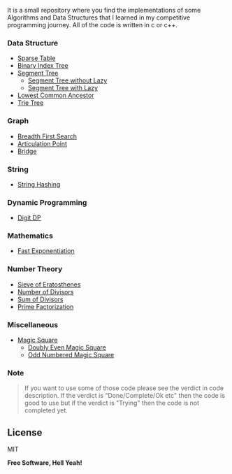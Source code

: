 It is a small repository where you find the implementations of some Algorithms and Data Structures that I learned in my competitive programming journey. All of the code is written in c or c++.

### Data Structure
* [Sparse Table](https://github.com/Saikat-S/algorithms/blob/master/sparse_table/sparse_table.cpp)
* [Binary Index Tree](https://github.com/Saikat-S/algorithms/blob/master/bit/binary_index_tree.cpp)
* [Segment Tree](https://github.com/Saikat-S/algorithms/tree/master/segment_tee)
    - [Segment Tree without Lazy](https://github.com/Saikat-S/algorithms/blob/master/segment_tee/segment_tree_with_out_lazy.cpp)
    - [Segment Tree with Lazy](https://github.com/Saikat-S/algorithms/blob/master/segment_tee/segment_tree_with_lazy.cpp)
* [Lowest Common Ancestor](https://github.com/Saikat-S/algorithms/blob/master/lca/lowest%20_common_ancestor.cpp)
* [Trie Tree](https://github.com/Saikat-S/algorithms/blob/master/trie/Trie.cpp)

### Graph
* [Breadth First Search](https://github.com/Saikat-S/algorithms/blob/master/bfs/breadth_first_search.cpp)
* [Articulation Point](https://github.com/Saikat-S/algorithms/blob/master/articulation_point/finding_articulation_points_in_a_graph.cpp)
* [Bridge](https://github.com/Saikat-S/algorithms/blob/master/bridge/finding_bridges_in_a_graph.cpp)

### String
* [String Hashing](https://github.com/Saikat-S/algorithms/blob/master/hashing/String_Hashing.cpp)

### Dynamic Programming
* [Digit DP](https://github.com/Saikat-S/algorithms/blob/master/digit_dp/digit_dp.cpp)

### Mathematics
* [Fast Exponentiation](https://github.com/Saikat-S/algorithms/blob/master/fast_exponentiation/Fast_Exponentiation.cpp)
### Number Theory
* [Sieve of Eratosthenes](https://github.com/Saikat-S/algorithms/blob/master/number_theory/sieve/sieve_of_eratosthenes.cpp)
* [Number of Divisors](https://github.com/Saikat-S/algorithms/tree/master/number_theory/nod)
* [Sum of Divisors](https://github.com/Saikat-S/algorithms/blob/master/number_theory/sod/sum_of_divisors.cpp)
* [Prime Factorization](https://github.com/Saikat-S/algorithms/blob/master/number_theory/prime_factorization/prime_factorization.cpp)

### Miscellaneous 
* [Magic Square](https://github.com/Saikat-S/algorithms/tree/master/magic_square)
    - [Doubly Even Magic Square](https://github.com/Saikat-S/algorithms/blob/master/magic_square/doubly_even_magic_square.cpp)
    - [Odd Numbered Magic Square](https://github.com/Saikat-S/algorithms/blob/master/magic_square/odd_numbered_magic_square.cpp)

### Note
> If you want to use some of those code please see the verdict in code description. If the verdict is "Done/Complete/Ok etc" then the code is good to use but if the verdict is "Trying" then the code is not completed yet.


License
----

MIT


**Free Software, Hell Yeah!**

